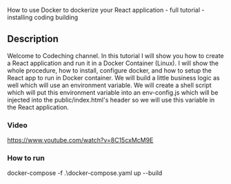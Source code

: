 How to use Docker to dockerize your React application - full tutorial - installing coding building

## Description

Welcome to Codeching channel. In this tutorial I will show you how to create a React application and run it in a Docker Container (Linux). I will show the whole procedure, how to install, configure docker, and how to setup the React app to run in Docker container. We will build a little business logic as well which will use an environment variable. We will create a shell script which will put this environment variable into an env-config.js which will be injected into the public/index.html's header so we will use this variable in the React application.

### Video

https://www.youtube.com/watch?v=8C15cxMcM9E

### How to run

docker-compose -f .\docker-compose.yaml up --build
